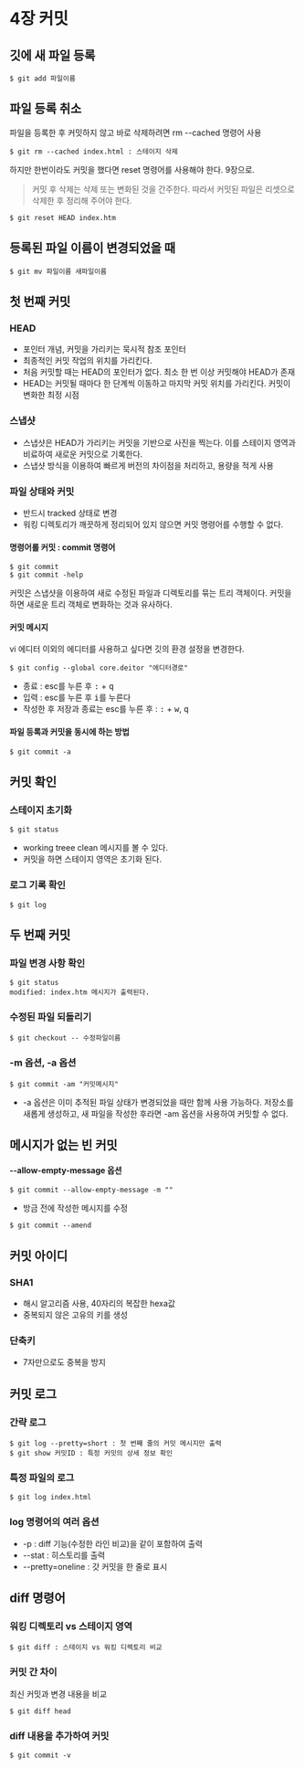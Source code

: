 # 4장 커밋

## 깃에 새 파일 등록

```
$ git add 파일이름
```

## 파일 등록 취소

파일을 등록한 후 커밋하지 않고 바로 삭제하려면 rm --cached 명령어 사용

```
$ git rm --cached index.html : 스테이지 삭제
```

하지만 한번이라도 커밋을 했다면 reset 명령어를 사용해야 한다. 9장으로.

> 커밋 후 삭제는 삭제 또는 변화된 것을 간주한다. 따라서 커밋된 파일은 리셋으로 삭제한 후 정리해 주어야 한다.

```
$ git reset HEAD index.htm
```

## 등록된 파일 이름이 변경되었을 때

```
$ git mv 파일이름 새파일이름
```

## 첫 번째 커밋

### HEAD

-   포인터 개념, 커밋을 가리키는 묵시적 참조 포인터
-   최종적인 커밋 작업의 위치를 가리킨다.
-   처음 커밋할 때는 HEAD의 포인터가 없다. 최소 한 번 이상 커밋해야 HEAD가 존재
-   HEAD는 커밋될 때마다 한 단계씩 이동하고 마지막 커밋 위치를 가리킨다. 커밋이 변화한 최정 시점

### 스냅샷

-   스냅샷은 HEAD가 가리키는 커밋을 기반으로 사진을 찍는다. 이를 스테이지 영역과 비료하여 새로운 커밋으로 기록한다.
-   스냅샷 방식을 이용하여 빠르게 버전의 차이점을 처리하고, 용량을 적게 사용

### 파일 상태와 커밋

-   반드시 tracked 상태로 변경
-   워킹 디렉토리가 깨끗하게 정리되어 있지 않으면 커밋 명령어를 수행할 수 없다.

#### 명령어롤 커밋 : commit 명령어

```
$ git commit
$ git commit -help
```

커밋은 스냅샷을 이용하여 새로 수정된 파일과 디렉토리를 묶는 트리 객체이다. 커밋을 하면 새로운 트리 객체로 변화하는 것과 유사하다.

#### 커밋 메시지

vi 에디터 이외의 에디터를 사용하고 싶다면 깃의 환경 설정을 변경한다.

```
$ git config --global core.deitor "에디터경로"
```

-   종료 : esc를 누른 후 <kbd>:</kbd> + <kbd>q</kbd>
-   입력 : esc를 누른 후 <kbd>i</kbd>를 누른다
-   작성한 후 저장과 종료는 esc를 누른 후 : <kbd>:</kbd> + <kbd>w</kbd>, <kbd>q</kbd>

#### 파일 등록과 커밋을 동시에 하는 방법

```
$ git commit -a
```

## 커밋 확인

### 스테이지 초기화

```
$ git status

```

-   working treee clean 메시지를 볼 수 있다.
-   커밋을 하면 스테이지 영역은 초기화 된다.

### 로그 기록 확인

```
$ git log
```

## 두 번째 커밋

### 파일 변경 사항 확인

```
$ git status
modified: index.htm 메시지가 출력된다.
```

### 수정된 파일 되돌리기

```
$ git checkout -- 수정파일이름

```

### -m 옵션, -a 옵션

```
$ git commit -am "커밋메시지"
```

-   -a 옵션은 이미 추적된 파일 상태가 변경되었을 때만 함께 사용 가능하다. 저장소를 새롭게 생성하고, 새 파일을 작성한 후라면 -am 옵션을 사용하여 커밋할 수 없다.

## 메시지가 없는 빈 커밋

#### --allow-empty-message 옵션

```
$ git commit --allow-empty-message -m ""
```

-   방금 전에 작성한 메시지를 수정

```
$ git commit --amend
```

## 커밋 아이디

### SHA1

-   해시 알고리즘 사용, 40자리의 복잡한 hexa값
-   중복되지 않은 고유의 키를 생성

### 단축키

-   7자만으로도 중복을 방지

## 커밋 로그

### 간략 로그

```
$ git log --pretty=short : 첫 번째 줄의 커밋 메시지만 출력
$ git show 커밋ID : 특정 커밋의 상세 정보 확인

```

### 특정 파일의 로그

```
$ git log index.html

```

### log 명령어의 여러 옵션

-   -p : diff 기능(수정한 라인 비교)을 같이 포함하여 출력
-   --stat : 히스토리를 출력
-   --pretty=oneline : 갓 커밋을 한 줄로 표시

## diff 명령어

### 워킹 디렉토리 vs 스테이지 영역

```
$ git diff : 스테이지 vs 워킹 디렉토리 비교
```

### 커밋 간 차이

최신 커밋과 변경 내용을 비교

```
$ git diff head
```

### diff 내용을 추가하여 커밋

```
$ git commit -v
```
